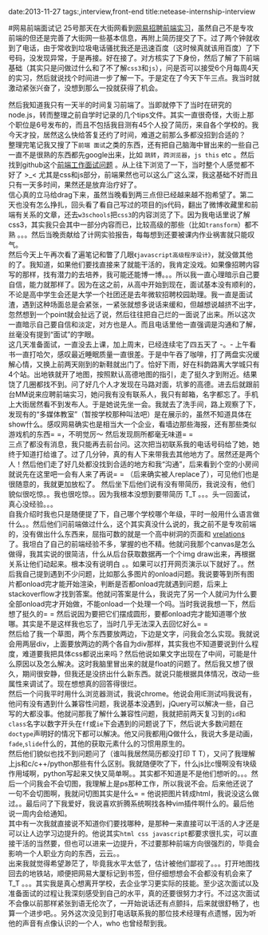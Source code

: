 date:2013-11-27
tags:,interview,front-end
title:netease-internship-interview
<!---->
#网易前端面试记
25号那天在大街网看到[网易招聘前端实习](http://job.dajie.com/4691f33b-c67f-40db-9f5f-13b5cd7eca4d.html)，虽然自己不是专攻前端的但还是完善了大街网一些基本信息，再附上简历提交了下。过了两个钟就收到了电话，由于常收到垃圾电话骚扰我还是迅速百度（这时候真就该用百度）了下号码，没发现异常，于是再接。好在接了。对方核实了下身份，然后了解了下前端基础（其实只是问做过什么和了不了解`css3`和`js`），问是否可以接受6个月每周4天的实习，然后就说找个时间进一步了解一下。于是定在了今天下午三点。我当时就激动紧张兴奋了，没想到那么一投就获得了机会。
<!--more-->
然后我知道我只有一天半的时间复习前端了。当即就停下了当时在研究的node.js，转而整理之前自学时记录的几个tips文件。其实一直很奇怪，大街上那个职位是6号发布的，而且不包括我目测有45个人投了简历，来自各个学校的。我今天才投，居然这么快给答复还约了时间，难道之前那么多都没招到合适的？   
整理完笔记我又搜了下`前端 面试`之类的东西，还有把自己脑海中冒出来的一些自己一直不是很熟的东西都先google出来，比如 `跳转`，`跨浏览器`，`js this` etc 。然后找到github这个[前端工作面试问题](https://github.com/darcyclarke/Front-end-Developer-Interview-Questions/tree/master/Chinese) 。从上往下浏览了一下，当时整个人感觉都不好了 >_< 尤其是css和js部分，前端果然也可以这么广这么深，我这基础不好而且只有一天多时间，果然还是放弃治疗好了。  
信心真的立马给drag下来，虽然当晚看到两三点但已经越来越不抱希望了。第二天也没有怎么挣扎，回头看了看自己写过的项目的js代码，翻出了微博收藏里和前端有关系的文章，还去`w3schools`把`css3`的内容浏览了下。因为我电话里说了解css3，其实我只会其中一部分内容而已，比较高级的那些（比如`transform`）都不熟 。。。然后当晚贡献给了计网实验报告，每每想到还要被课内作业祸害就只能叹气。  
然后今天上午再次看了遍笔记和瞥了几眼`《javascript高级程序设计》`，就没做其他的了。我知道，如果他们要找直接来了就能干活的，我肯定没戏。如果像招聘内容写的那样，找有潜力的去培养，我可能还能博一博。。。所以我一直心理暗示自己要自信，能力就那样了。因为在这之前，从高中开始到现在，面试基本没有顺利的，不论是高中学生会还是大学一个社团还是去年微软招聘校园助理。我一直是面试渣，遇到这种场面总是会紧张，一紧张就想多说话来缓和，但越想说越挤不出字，忽然想到一个point就会扯远了说，然后往往把自己烂的一面说了出来。所以这次一直暗示自己要自信和淡定，对方也是人。而且电话里他一直强调是沟通和了解，丝毫没有提到“面试”的字眼。  
这几天准备面试，一直没去上课，加上周末，已经连续宅了四五天了 -。- 上午看书一直打哈欠，感叹最近睡眠质量一直很差。于是中午吞了咖啡，打了两盘实况缓解心情，又换上前两天刚到的新鞋就出门了。恰好下雨，好在科韵路离大学城只有4个站。出地铁就开了地图，按照默认高德地图的指引，走了挺久才到附近。结果饶了几圈都找不到。问了好几个人才发现在马路对面，坑爹的高德。进去后就跟前台MM说来应聘前端实习，她问我有没有联系人，我只有邮箱，名字都忘了。手机上大街居然看不到发布人。于是她说先坐一会。我就去了洗手间，路上观察了下，发现有的“多媒体教室”（暂按学校那种叫法吧）是在展示的，虽然不知道具体在show什么。感叹网易确实也是相当大一个企业，看墙边那些海报，还有那些类似游戏机的东西= =，不明觉厉～ 然后发现厕所都毫无味道= =  
三点了都没有消息，我只能再去前台问。这次把当初联系我的电话号码给了她，她终于知道打给谁了。过了几分钟，真的有人下来带我去其他地方了。居然还是两个人！然后他们走了好几处都没找到合适的地方和我“沟通”，后来看到个空的小房间就说先在这里吧一会有人来了再说= = （后来确实被人replace了），可见他们也是很随意的，我就更加放松了。  然后坐下后他们说有没有带简历，我说没有，他们貌似很吃惊。。我也很吃惊。。因为我根本没想到要带简历 T_T 。。。头一回面试，真心没经验。。。   
 自我介绍时我也只是随便提了下，自己哪个学校哪个年级，平时一般用什么语言做什么。。然后他们问前端做过什么，这个其实真没什么说的，我之前不是专攻前端的，没有做出什么东西来，屈指可数的就是一个高中树洞的页面和 [vrelations](http://vrelations.sinaapp.com/) 了。我坦白了自己的前端经验不多，掌握的也不精。他就问我那个canvas是怎么做得，我其实说的很简洁，什么从后台获取数据再一个个img draw出来，再根据关系让他们动起来。根本没有说明白 。。如果可以打开网页演示以下就好了。。然后我自己提到遇到不少问题，比如那么多图片的onload问题。我说要等到所有图片都onload完才能开始渲染，判断是否都onload完就遇到问题，后来上stackoverflow才找到答案。他就问答案是什么，我说完了另一个人就问为什么要全部onload完才开始做，不能onload一个处理一个吗。当时我说我想一下，然后想了挺久的= = 然后说因为要把它们摆成圆形，要都onload完才能知道哪个放哪。其实是不是这样我也忘了，当时几乎无法深入去回忆好么= =  
然后给了我一个草图，两个东西要放两边，下边是文字，问我会怎么实现。我就说会用两层div，上面要放两边的两个各自为div那样，其实我也不知道要说到什么程度，难道要我把具体css都说出来吗？然后他说如果文字出现在了中间，可能是什么原因以及怎么解决。这时我脑里冒出来的就是float的问题了。然后我又想了很久，期间很安静，但我还是没挤出什么新东西。就说只能根据具体情况，改动一些属性来调试了。现在想想真的回答得很烂。  
然后一个问我平时用什么浏览器测试，我说chrome。他说会用IE测试吗我说有，他问有没有遇到什么兼容性问题，我说基本没遇到，jQuery可以解决一些，自己写的大都没事。他就问那我了解什么兼容性问题，我就把前两天复习到的`id`和`class`名字以数字开头在`ff`或`ie`下会遇到的问题说了下，然后说大多数问题在`doctype`声明好的情况下都可以解决。他又问我都用jQ做什么，我说大多是动画，`fade`,`slide`什么的，其他的获取元素什么的习惯用原生的。  
然后他们貌似也找不到问题问了（谁叫我居然简历都没打印 T T），又问了我理解上js和c/c++/python那些有什么区别。我就随便吹了下，什么js比c慢啊没有块级作用域啊，python写起来又快又简单啊。。其实都不知道是不是他们想听的。。。然后一个问我会不会切图，我理解上是ps那种工作，所以我说不会。后来他还说了一句不会切图啊，我就问切图其实是什么= = 他说把图片转成html，我说没这么做过。。最后问了下我爱好，我说喜欢折腾系统啊找各种vim插件啊什么的。最后他说一周内会给通知。   
其中有一次我就直接说不知道你们要找哪种，是那种一来直接可以干活的人才还是可以让人边学习边提升的。他说其实`html css javascript`都要求很扎实，可以直接干活的当然要，但也可以进来一边提升，不过要那种前端方向很强烈的，毕竟会影响一个人职业方向的东西，云云。。  
出来我就觉得希望渺茫了，毕竟我水平太低了，估计被他们鄙视了。。。打开地图找回去的地铁站，顺便把网易大厦标记到书签，但仔细想想会不会都没有机会来了 T_T 。。。其实我是真心想离开学校，去企业学习更实际的技能。至少这次面试以及准备面试的过程让我深刻感受到自己的水平，真的还要很努力才行。不过这次面试不会像以前那样紧张到语无伦次了，一开始说话还有点颤抖，后来就很舒畅了，也算一个进步吧。。另外这次没见到打电话联系我的那位技术经理有点遗憾，因为听他的声音有点像认识的一个人，who 也曾经帮到我。









